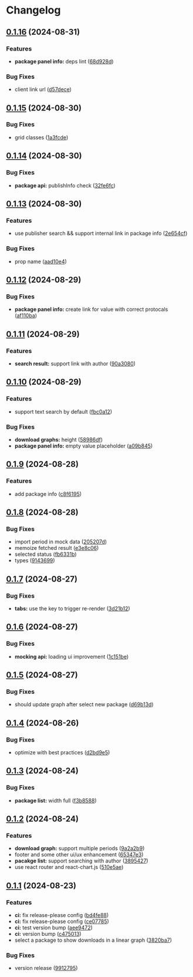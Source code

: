 # Changelog

## [0.1.16](https://github.com/GloryWong/npm-stat/compare/npm-stat-v0.1.15...npm-stat-v0.1.16) (2024-08-31)


### Features

* **package panel info:** deps lint ([68d928d](https://github.com/GloryWong/npm-stat/commit/68d928d5b4537fea5b6150363bc98c3b75816cd1))


### Bug Fixes

* client link url ([d57dece](https://github.com/GloryWong/npm-stat/commit/d57decefcade26c135c7eccdc4c68a6f163eb731))

## [0.1.15](https://github.com/GloryWong/npm-stat/compare/npm-stat-v0.1.14...npm-stat-v0.1.15) (2024-08-30)


### Bug Fixes

* grid classes ([1a3fcde](https://github.com/GloryWong/npm-stat/commit/1a3fcded12d5d160349a94c74768687f32375b40))

## [0.1.14](https://github.com/GloryWong/npm-stat/compare/npm-stat-v0.1.13...npm-stat-v0.1.14) (2024-08-30)


### Bug Fixes

* **package api:** publishInfo check ([32fe6fc](https://github.com/GloryWong/npm-stat/commit/32fe6fc5d1d0ac4a115a2d8efa1ade63f35fd087))

## [0.1.13](https://github.com/GloryWong/npm-stat/compare/npm-stat-v0.1.12...npm-stat-v0.1.13) (2024-08-30)


### Features

* use publisher search && support internal link in package info ([2e654cf](https://github.com/GloryWong/npm-stat/commit/2e654cf331d6abbc4b93a149b3f9d5568390bc67))


### Bug Fixes

* prop name ([aad10e4](https://github.com/GloryWong/npm-stat/commit/aad10e4555dd8ae15d461c048fcb47f1dc53d50a))

## [0.1.12](https://github.com/GloryWong/npm-stat/compare/npm-stat-v0.1.11...npm-stat-v0.1.12) (2024-08-29)


### Bug Fixes

* **package panel info:** create link for value with correct protocals ([af110ba](https://github.com/GloryWong/npm-stat/commit/af110ba0bebe256326d43a3bf32368e1f3a236f6))

## [0.1.11](https://github.com/GloryWong/npm-stat/compare/npm-stat-v0.1.10...npm-stat-v0.1.11) (2024-08-29)


### Features

* **search result:** support link with author ([90a3080](https://github.com/GloryWong/npm-stat/commit/90a308057c6ce7b51935c4d88331ed1371d0f966))

## [0.1.10](https://github.com/GloryWong/npm-stat/compare/npm-stat-v0.1.9...npm-stat-v0.1.10) (2024-08-29)


### Features

* support text search by default ([fbc0a12](https://github.com/GloryWong/npm-stat/commit/fbc0a12c407ebe8b9fcee57612a7c6e51d1c1834))


### Bug Fixes

* **download graphs:** height ([58986df](https://github.com/GloryWong/npm-stat/commit/58986dfff6f18338e2573161ad2f61c28c663b52))
* **package panel info:** empty value placeholder ([a09b845](https://github.com/GloryWong/npm-stat/commit/a09b84562543aab75b6872e2720b59644a017769))

## [0.1.9](https://github.com/GloryWong/npm-stat/compare/npm-stat-v0.1.8...npm-stat-v0.1.9) (2024-08-28)


### Features

* add package info ([c8f6195](https://github.com/GloryWong/npm-stat/commit/c8f61956a95314cd5288399f57c5e52488973c6c))

## [0.1.8](https://github.com/GloryWong/npm-stat/compare/npm-stat-v0.1.7...npm-stat-v0.1.8) (2024-08-28)


### Bug Fixes

* import period in mock data ([205207d](https://github.com/GloryWong/npm-stat/commit/205207d01318120357ac5cd57d69741c167507b9))
* memoize fetched result ([e3e8c06](https://github.com/GloryWong/npm-stat/commit/e3e8c06b190bafc41c14b935b75c9a965e2b01b6))
* selected status ([fb6331b](https://github.com/GloryWong/npm-stat/commit/fb6331bb999412d846995a9030b65d056e460418))
* types ([9143699](https://github.com/GloryWong/npm-stat/commit/9143699742623ace57f28be8a7f7afd6ff283462))

## [0.1.7](https://github.com/GloryWong/npm-stat/compare/npm-stat-v0.1.6...npm-stat-v0.1.7) (2024-08-27)


### Bug Fixes

* **tabs:** use the key to trigger re-render ([3d21b12](https://github.com/GloryWong/npm-stat/commit/3d21b126179ec5d571849916a7e181074a5f2e0d))

## [0.1.6](https://github.com/GloryWong/npm-stat/compare/npm-stat-v0.1.5...npm-stat-v0.1.6) (2024-08-27)


### Bug Fixes

* **mocking api:** loading ui improvement ([1c151be](https://github.com/GloryWong/npm-stat/commit/1c151bea4d836db91f6d90450f2ae9c3906decb0))

## [0.1.5](https://github.com/GloryWong/npm-stat/compare/npm-stat-v0.1.4...npm-stat-v0.1.5) (2024-08-27)


### Bug Fixes

* should update graph after select new package ([d69b13d](https://github.com/GloryWong/npm-stat/commit/d69b13dda18085931150bae62c2d669e2abea454))

## [0.1.4](https://github.com/GloryWong/npm-stat/compare/npm-stat-v0.1.3...npm-stat-v0.1.4) (2024-08-26)


### Bug Fixes

* optimize with best practices ([d2bd9e5](https://github.com/GloryWong/npm-stat/commit/d2bd9e5e8b4b1e813e4c15440b461b733d76bbd5))

## [0.1.3](https://github.com/GloryWong/npm-stat/compare/npm-stat-v0.1.2...npm-stat-v0.1.3) (2024-08-24)


### Bug Fixes

* **package list:** width full ([f3b8588](https://github.com/GloryWong/npm-stat/commit/f3b858880c0f2f4c1925858acf1d99d4d25a9a81))

## [0.1.2](https://github.com/GloryWong/npm-stat/compare/npm-stat-v0.1.1...npm-stat-v0.1.2) (2024-08-24)


### Features

* **download graph:** support multiple periods ([9a2a2b9](https://github.com/GloryWong/npm-stat/commit/9a2a2b9c331f8eb23fc7491bb597de73bdb2a88d))
* footer and some other ui/ux enhancement ([65347e3](https://github.com/GloryWong/npm-stat/commit/65347e396ebeb5dbf45714a32db36d7356d60548))
* **pacakge list:** support searching with author ([3895427](https://github.com/GloryWong/npm-stat/commit/38954279f9d2957741e8af9c03e04c106bcc2876))
* use react router and react-chart.js ([510e5ae](https://github.com/GloryWong/npm-stat/commit/510e5ae47170eafeed3b1a85f71489197e0a3272))

## [0.1.1](https://github.com/GloryWong/npm-stat/compare/npm-stat-v0.1.0...npm-stat-v0.1.1) (2024-08-23)


### Features

* **ci:** fix release-please config ([bd4fe88](https://github.com/GloryWong/npm-stat/commit/bd4fe889034314a3cbf885a3545a8f651bed0da8))
* **ci:** fix release-please config ([ce07785](https://github.com/GloryWong/npm-stat/commit/ce077857bdeec534ff118cee431e6358fd133c1b))
* **ci:** test version bump ([aee9472](https://github.com/GloryWong/npm-stat/commit/aee9472a9f24572f9d26df1a68529424c08b9226))
* **ci:** version bump ([c475013](https://github.com/GloryWong/npm-stat/commit/c475013420a205c227935409f84395e01fa8df8a))
* select a package to show downloads in a linear graph ([3820ba7](https://github.com/GloryWong/npm-stat/commit/3820ba7f67603b8eb5fa74cc7a282ccb5d7c6a56))


### Bug Fixes

* version release ([9912795](https://github.com/GloryWong/npm-stat/commit/9912795159d4834872869952e0508eb9dceb6b97))
